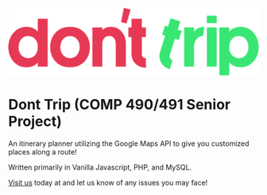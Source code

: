 <img src = "icons/dont_Trip.png"> </img>
# Dont Trip (COMP 490/491 Senior Project)
An itinerary planner utilizing the Google Maps API to give you customized places along a route!

Written primarily in Vanilla Javascript, PHP, and MySQL.  

<p><a href="https://donttrip.technologists.cloud/donttrip/"> Visit us</a> today at and let us know of any issues you may face!<p>
